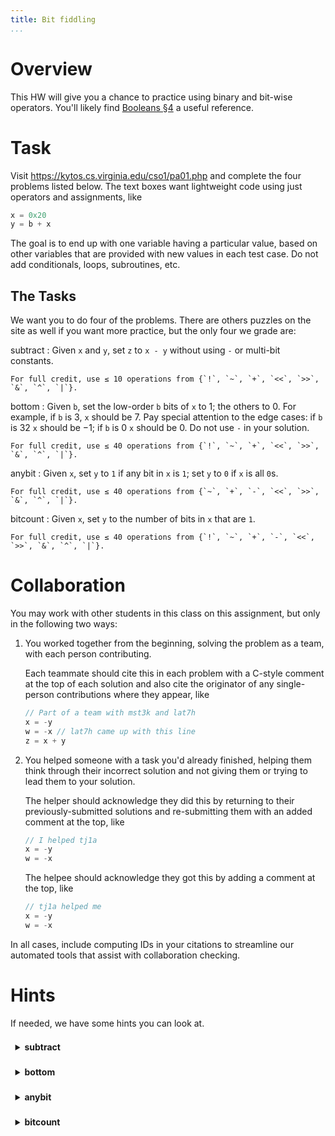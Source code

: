 ```yaml
---
title: Bit fiddling
...
```



# Overview

This HW will give you a chance to practice using binary and bit-wise operators.
You'll likely find [Booleans §4](bool.html) a useful reference.

# Task

Visit <https://kytos.cs.virginia.edu/cso1/pa01.php>
and complete the four problems listed below.
The text boxes want lightweight code using just operators and assignments, like

````c
x = 0x20
y = b + x
````

The goal is to end up with one variable having a particular value,
based on other variables that are provided with new values in each test case.
Do not add conditionals, loops, subroutines, etc.

## The Tasks

We want you to do four of the problems. There are others puzzles on the site as well if you want more practice, but the only four we grade are:

subtract
:   Given `x` and `y`, set `z` to `x - y` without using `-` or multi-bit constants.

    For full credit, use ≤ 10 operations from {`!`, `~`, `+`, `<<`, `>>`, `&`, `^`, `|`}.

bottom
:   Given `b`, set the low-order `b` bits of `x` to 1; the others to 0. For example, if `b` is 3, `x` should be 7. Pay special attention to the edge cases: if `b` is 32 `x` should be &minus;1; if `b` is 0 `x` should be 0. Do not use `-` in your solution.

    For full credit, use ≤ 40 operations from {`!`, `~`, `+`, `<<`, `>>`, `&`, `^`, `|`}.

anybit
:   Given `x`, set `y` to `1` if any bit in `x` is `1`; set `y` to `0` if `x` is all `0`s.

    For full credit, use ≤ 40 operations from {`~`, `+`, `-`, `<<`, `>>`, `&`, `^`, `|`}.

bitcount
:   Given `x`, set `y` to the number of bits in `x` that are `1`.

    For full credit, use ≤ 40 operations from {`!`, `~`, `+`, `-`, `<<`, `>>`, `&`, `^`, `|`}.



# Collaboration

You may work with other students in this class on this assignment, but only in the following two ways:

1. You worked together from the beginning, solving the problem as a team, with each person contributing.
    
    Each teammate should cite this in each problem with a C-style comment at the top of each solution
    and also cite the originator of any single-person contributions where they appear, like
    
    ````c
    // Part of a team with mst3k and lat7h
    x = -y
    w = -x // lat7h came up with this line
    z = x + y
    ````
    

2. You helped someone with a task you'd already finished, helping them think through their incorrect solution and not giving them or trying to lead them to your solution.

    The helper should acknowledge they did this by returning to their previously-submitted solutions
    and re-submitting them with an added comment at the top, like
    
    ````c
    // I helped tj1a
    x = -y
    w = -x
    ````
    
    The helpee should acknowledge they got this by adding a comment at the top, like
    
    ````c
    // tj1a helped me
    x = -y
    w = -x
    ````
    
In all cases, include computing IDs in your citations to streamline our automated tools that assist with collaboration checking.



# Hints

If needed, we have some hints you can look at.

<style>
summary { font-weight: bold; }
details { padding: 1ex; margin: 1ex 0ex; }
details[open] { border-left: thin solid rgba(0,0,0,0.25); border-radius:1ex; }
</style>


<details><summary>subtract</summary>

Consider the definition of two's compliment.

</details>


<details><summary>bottom</summary>

The obvious solution `~(0xFFFFFFFF << b)`{.c} won't work.
Bit shifts always do a modulo on their right-hand operand, so `a << b` does the same thing as `a << (b % (8*sizeof(a))`.
Thus, `<< 32` and `<< 0` do the same thing.

</details>

<details><summary>anybit</summary>

The easy solution would be `y = !!x` but we don't allow `!`. Nor do we allow enough operations to do a loop-like solution.
    
You can divide and conquer.
Try defining `x1` where if any bit anywhere in `x` was `1`, some bit in the bottom 16 bits of `x1` is `1`.
The given task is "see if any `1` bit is in the 32 bits of `x`".
How could you reduce it to "see if any `1` bit is in the bottom 16 bits of `x1`"?

</details>


<details><summary>bitcount</summary>

The obvious solution would be something like

````c
ans = 0;
for(int i=0; i<32; i+=1) {
    a += x&1;
    x >>=1;
}    
````

We don't allow for loops, but even if you replace it with 32 copies that's still 96 operations, and we only allow 40 for this task.

The trick is to do things in parallel, treating a number like a vector of smaller numbers.
Suppose I wanted to count the bits of an 8-bit number with bits `abcdefgh`.
With a little shifting and masking I could make three numbers

    0b00e00h
    0a00d00g
    0000c00f

and add them to get `xx0yy0zz` where `xx = a+b`, `yy = c+d+e`, and `zz = f+g+h`.

Extending this trick to several rounds on 32 bits will solve this problem.

</details>





